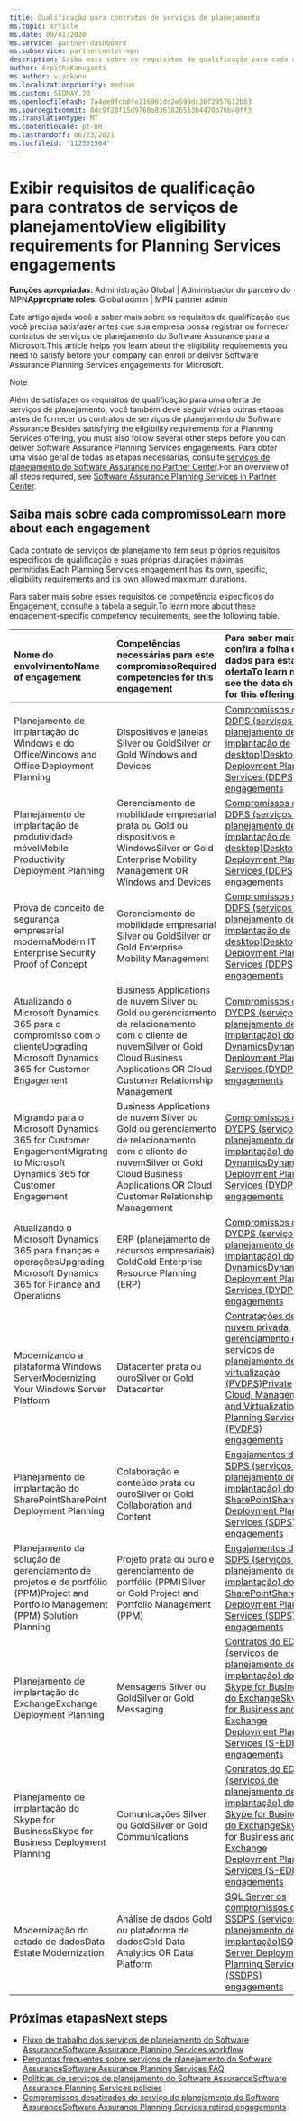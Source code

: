 ```yaml
---
title: Qualificação para contratos de serviços de planejamento
ms.topic: article
ms.date: 09/01/2020
ms.service: partner-dashboard
ms.subservice: partnercenter-mpn
description: Saiba mais sobre os requisitos de qualificação para cada contrato de serviços de planejamento do Software Assurance que uma empresa pode desejar oferecer a clientes corporativos.
author: ArpithaKanuganti
ms.author: v-arkanu
ms.localizationpriority: medium
ms.custom: SEOMAY.20
ms.openlocfilehash: 7a4ee8fcb0fe216961dc2e599dc36f2957612b03
ms.sourcegitcommit: 8dc9f28f15d9760a8363826513b4470b76b40ff3
ms.translationtype: MT
ms.contentlocale: pt-BR
ms.lasthandoff: 06/23/2021
ms.locfileid: "112551564"
---
```

# <a name="view-eligibility-requirements-for-planning-services-engagements"></a><span data-ttu-id="458a0-103">Exibir requisitos de qualificação para contratos de serviços de planejamento</span><span class="sxs-lookup"><span data-stu-id="458a0-103">View eligibility requirements for Planning Services engagements</span></span>

<span data-ttu-id="458a0-104">**Funções apropriadas**: Administração Global | Administrador do parceiro do MPN</span><span class="sxs-lookup"><span data-stu-id="458a0-104">**Appropriate roles**: Global admin | MPN partner admin</span></span>

<span data-ttu-id="458a0-105">Este artigo ajuda você a saber mais sobre os requisitos de qualificação que você precisa satisfazer antes que sua empresa possa registrar ou fornecer contratos de serviços de planejamento do Software Assurance para a Microsoft.</span><span class="sxs-lookup"><span data-stu-id="458a0-105">This article helps you learn about the eligibility requirements you need to satisfy before your company can enroll or deliver Software Assurance Planning Services engagements for Microsoft.</span></span>

>[!NOTE]
> <span data-ttu-id="458a0-106">Além de satisfazer os requisitos de qualificação para uma oferta de serviços de planejamento, você também deve seguir várias outras etapas antes de fornecer os contratos de serviços de planejamento do Software Assurance.</span><span class="sxs-lookup"><span data-stu-id="458a0-106">Besides satisfying the eligibility requirements for a Planning Services offering, you must also follow several other steps before you can deliver Software Assurance Planning Services engagements.</span></span> <span data-ttu-id="458a0-107">Para obter uma visão geral de todas as etapas necessárias, consulte [serviços de planejamento do Software Assurance no Partner Center](software-assurance-dps.md).</span><span class="sxs-lookup"><span data-stu-id="458a0-107">For an overview of all steps required, see [Software Assurance Planning Services in Partner Center](software-assurance-dps.md).</span></span>

## <a name="learn-more-about-each-engagement"></a><span data-ttu-id="458a0-108">Saiba mais sobre cada compromisso</span><span class="sxs-lookup"><span data-stu-id="458a0-108">Learn more about each engagement</span></span>

<span data-ttu-id="458a0-109">Cada contrato de serviços de planejamento tem seus próprios requisitos específicos de qualificação e suas próprias durações máximas permitidas.</span><span class="sxs-lookup"><span data-stu-id="458a0-109">Each Planning Services engagement has its own, specific, eligibility requirements and its own allowed maximum durations.</span></span>

<span data-ttu-id="458a0-110">Para saber mais sobre esses requisitos de competência específicos do Engagement, consulte a tabela a seguir.</span><span class="sxs-lookup"><span data-stu-id="458a0-110">To learn more about these engagement-specific competency requirements, see the following table.</span></span>

| <span data-ttu-id="458a0-111">Nome do envolvimento</span><span class="sxs-lookup"><span data-stu-id="458a0-111">Name of engagement</span></span> | <span data-ttu-id="458a0-112">Competências necessárias para este compromisso</span><span class="sxs-lookup"><span data-stu-id="458a0-112">Required competencies for this engagement</span></span> | <span data-ttu-id="458a0-113">Para saber mais, confira a folha de dados para esta oferta</span><span class="sxs-lookup"><span data-stu-id="458a0-113">To learn more, see the data sheet for this offering</span></span> |
|:--- |:--- |:--- |
| <span data-ttu-id="458a0-114">Planejamento de implantação do Windows e do Office</span><span class="sxs-lookup"><span data-stu-id="458a0-114">Windows and Office Deployment Planning</span></span>  | <span data-ttu-id="458a0-115">Dispositivos e janelas Silver ou Gold</span><span class="sxs-lookup"><span data-stu-id="458a0-115">Silver or Gold Windows and Devices</span></span>  |  [<span data-ttu-id="458a0-116">Compromissos do DDPS (serviços de planejamento de implantação de desktop)</span><span class="sxs-lookup"><span data-stu-id="458a0-116">Desktop Deployment Planning Services (DDPS) engagements</span></span>](https://go.microsoft.com/fwlink/?linkid=2116072)
| <span data-ttu-id="458a0-117">Planejamento de implantação de produtividade móvel</span><span class="sxs-lookup"><span data-stu-id="458a0-117">Mobile Productivity Deployment Planning</span></span>  | <span data-ttu-id="458a0-118">Gerenciamento de mobilidade empresarial prata ou Gold ou dispositivos e Windows</span><span class="sxs-lookup"><span data-stu-id="458a0-118">Silver or Gold Enterprise Mobility Management OR Windows and Devices</span></span>  | [<span data-ttu-id="458a0-119">Compromissos do DDPS (serviços de planejamento de implantação de desktop)</span><span class="sxs-lookup"><span data-stu-id="458a0-119">Desktop Deployment Planning Services (DDPS) engagements</span></span>](https://go.microsoft.com/fwlink/?linkid=2116072) |  
| <span data-ttu-id="458a0-120">Prova de conceito de segurança empresarial moderna</span><span class="sxs-lookup"><span data-stu-id="458a0-120">Modern IT Enterprise Security Proof of Concept</span></span> |  <span data-ttu-id="458a0-121">Gerenciamento de mobilidade empresarial Silver ou Gold</span><span class="sxs-lookup"><span data-stu-id="458a0-121">Silver or Gold Enterprise Mobility Management</span></span>  | [<span data-ttu-id="458a0-122">Compromissos do DDPS (serviços de planejamento de implantação de desktop)</span><span class="sxs-lookup"><span data-stu-id="458a0-122">Desktop Deployment Planning Services (DDPS) engagements</span></span>](https://go.microsoft.com/fwlink/?linkid=2116072) |  
| <span data-ttu-id="458a0-123">Atualizando o Microsoft Dynamics 365 para o compromisso com o cliente</span><span class="sxs-lookup"><span data-stu-id="458a0-123">Upgrading Microsoft Dynamics 365 for Customer Engagement</span></span>  | <span data-ttu-id="458a0-124">Business Applications de nuvem Silver ou Gold ou gerenciamento de relacionamento com o cliente de nuvem</span><span class="sxs-lookup"><span data-stu-id="458a0-124">Silver or Gold Cloud Business Applications OR Cloud Customer Relationship Management</span></span>  | [<span data-ttu-id="458a0-125">Compromissos do DYDPS (serviços de planejamento de implantação) do Dynamics</span><span class="sxs-lookup"><span data-stu-id="458a0-125">Dynamics Deployment Planning Services (DYDPS) engagements</span></span>](https://go.microsoft.com/fwlink/?linkid=2116073)
| <span data-ttu-id="458a0-126">Migrando para o Microsoft Dynamics 365 for Customer Engagement</span><span class="sxs-lookup"><span data-stu-id="458a0-126">Migrating to Microsoft Dynamics 365 for Customer Engagement</span></span>  | <span data-ttu-id="458a0-127">Business Applications de nuvem Silver ou Gold ou gerenciamento de relacionamento com o cliente de nuvem</span><span class="sxs-lookup"><span data-stu-id="458a0-127">Silver or Gold Cloud Business Applications OR Cloud Customer Relationship Management</span></span>  | [<span data-ttu-id="458a0-128">Compromissos do DYDPS (serviços de planejamento de implantação) do Dynamics</span><span class="sxs-lookup"><span data-stu-id="458a0-128">Dynamics Deployment Planning Services (DYDPS) engagements</span></span>](https://go.microsoft.com/fwlink/?linkid=2116073)
| <span data-ttu-id="458a0-129">Atualizando o Microsoft Dynamics 365 para finanças e operações</span><span class="sxs-lookup"><span data-stu-id="458a0-129">Upgrading Microsoft Dynamics 365 for Finance and Operations</span></span>  | <span data-ttu-id="458a0-130">ERP (planejamento de recursos empresariais) Gold</span><span class="sxs-lookup"><span data-stu-id="458a0-130">Gold Enterprise Resource Planning (ERP)</span></span>  | [<span data-ttu-id="458a0-131">Compromissos do DYDPS (serviços de planejamento de implantação) do Dynamics</span><span class="sxs-lookup"><span data-stu-id="458a0-131">Dynamics Deployment Planning Services (DYDPS) engagements</span></span>](https://go.microsoft.com/fwlink/?linkid=2116073)  |
| <span data-ttu-id="458a0-132">Modernizando a plataforma Windows Server</span><span class="sxs-lookup"><span data-stu-id="458a0-132">Modernizing Your Windows Server Platform</span></span> | <span data-ttu-id="458a0-133">Datacenter prata ou ouro</span><span class="sxs-lookup"><span data-stu-id="458a0-133">Silver or Gold Datacenter</span></span> | [<span data-ttu-id="458a0-134">Contratações de nuvem privada, gerenciamento e serviços de planejamento de virtualização (PVDPS)</span><span class="sxs-lookup"><span data-stu-id="458a0-134">Private Cloud, Management, and Virtualization Planning Services (PVDPS) engagements</span></span>](https://go.microsoft.com/fwlink/?linkid=2115982) |
| <span data-ttu-id="458a0-135">Planejamento de implantação do SharePoint</span><span class="sxs-lookup"><span data-stu-id="458a0-135">SharePoint Deployment Planning</span></span>  | <span data-ttu-id="458a0-136">Colaboração e conteúdo prata ou ouro</span><span class="sxs-lookup"><span data-stu-id="458a0-136">Silver or Gold Collaboration and Content</span></span>  | [<span data-ttu-id="458a0-137">Engajamentos do SDPS (serviços de planejamento de implantação) do SharePoint</span><span class="sxs-lookup"><span data-stu-id="458a0-137">SharePoint Deployment Planning Services (SDPS) engagements</span></span>](https://go.microsoft.com/fwlink/?linkid=2116074)  |
| <span data-ttu-id="458a0-138">Planejamento da solução de gerenciamento de projetos e de portfólio (PPM)</span><span class="sxs-lookup"><span data-stu-id="458a0-138">Project and Portfolio Management (PPM) Solution Planning</span></span>  | <span data-ttu-id="458a0-139">Projeto prata ou ouro e gerenciamento de portfólio (PPM)</span><span class="sxs-lookup"><span data-stu-id="458a0-139">Silver or Gold Project and Portfolio Management (PPM)</span></span>  | [<span data-ttu-id="458a0-140">Engajamentos do SDPS (serviços de planejamento de implantação) do SharePoint</span><span class="sxs-lookup"><span data-stu-id="458a0-140">SharePoint Deployment Planning Services (SDPS) engagements</span></span>](https://go.microsoft.com/fwlink/?linkid=2116074)  |
| <span data-ttu-id="458a0-141">Planejamento de implantação do Exchange</span><span class="sxs-lookup"><span data-stu-id="458a0-141">Exchange Deployment Planning</span></span>  | <span data-ttu-id="458a0-142">Mensagens Silver ou Gold</span><span class="sxs-lookup"><span data-stu-id="458a0-142">Silver or Gold Messaging</span></span>  | [<span data-ttu-id="458a0-143">Contratos do EDPS (serviços de planejamento de implantação) do Skype for Business e do Exchange</span><span class="sxs-lookup"><span data-stu-id="458a0-143">Skype for Business and Exchange Deployment Planning Services (S-EDPS) engagements</span></span>](https://go.microsoft.com/fwlink/?linkid=2116075)  |
<span data-ttu-id="458a0-144">Planejamento de implantação do Skype for Business</span><span class="sxs-lookup"><span data-stu-id="458a0-144">Skype for Business Deployment Planning</span></span>  | <span data-ttu-id="458a0-145">Comunicações Silver ou Gold</span><span class="sxs-lookup"><span data-stu-id="458a0-145">Silver or Gold Communications</span></span>  | [<span data-ttu-id="458a0-146">Contratos do EDPS (serviços de planejamento de implantação) do Skype for Business e do Exchange</span><span class="sxs-lookup"><span data-stu-id="458a0-146">Skype for Business and Exchange Deployment Planning Services (S-EDPS) engagements</span></span>](https://go.microsoft.com/fwlink/?linkid=2116075)  |
| <span data-ttu-id="458a0-147">Modernização do estado de dados</span><span class="sxs-lookup"><span data-stu-id="458a0-147">Data Estate Modernization</span></span>  | <span data-ttu-id="458a0-148">Análise de dados Gold ou plataforma de dados</span><span class="sxs-lookup"><span data-stu-id="458a0-148">Gold Data Analytics OR Data Platform</span></span>  | [<span data-ttu-id="458a0-149">SQL Server os compromissos do SSDPS (serviços de planejamento de implantação)</span><span class="sxs-lookup"><span data-stu-id="458a0-149">SQL Server Deployment Planning Services (SSDPS) engagements</span></span>](https://go.microsoft.com/fwlink/?linkid=2116076)  |

## <a name="next-steps"></a><span data-ttu-id="458a0-150">Próximas etapas</span><span class="sxs-lookup"><span data-stu-id="458a0-150">Next steps</span></span>

- [<span data-ttu-id="458a0-151">Fluxo de trabalho dos serviços de planejamento do Software Assurance</span><span class="sxs-lookup"><span data-stu-id="458a0-151">Software Assurance Planning Services workflow</span></span>](https://go.microsoft.com/fwlink/?linkid=2115983)
- [<span data-ttu-id="458a0-152">Perguntas frequentes sobre serviços de planejamento do Software Assurance</span><span class="sxs-lookup"><span data-stu-id="458a0-152">Software Assurance Planning Services FAQ</span></span>](https://go.microsoft.com/fwlink/?linkid=2116077)
- [<span data-ttu-id="458a0-153">Políticas de serviços de planejamento do Software Assurance</span><span class="sxs-lookup"><span data-stu-id="458a0-153">Software Assurance Planning Services policies</span></span>](https://go.microsoft.com/fwlink/?linkid=2115984)
- [<span data-ttu-id="458a0-154">Compromissos desativados do serviço de planejamento do Software Assurance</span><span class="sxs-lookup"><span data-stu-id="458a0-154">Software Assurance Planning Services retired engagements</span></span>](https://query.prod.cms.rt.microsoft.com/cms/api/am/binary/RE4sln9)
